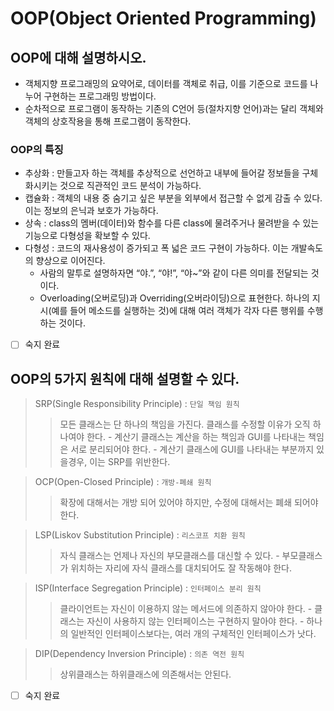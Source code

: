 # OOP(Object Oriented Programming)

## OOP에 대해 설명하시오.
- 객체지향 프로그래밍의 요약어로, 데이터를 객체로 취급, 이를 기준으로 코드를 나누어 구현하는 프로그래밍 방법이다.
- 순차적으로 프로그램이 동작하는 기존의 C언어 등(절차지향 언어)과는 달리 객체와 객체의 상호작용을 통해 프로그램이 동작한다.

### OOP의 특징
- 추상화 : 만들고자 하는 객체를 추상적으로 선언하고 내부에 들어갈 정보들을 구체화시키는 것으로 직관적인 코드 분석이 가능하다.
- 캡슐화 : 객체의 내용 중 숨기고 싶은 부분을 외부에서 접근할 수 없게 감출 수 있다. 이는 정보의 은닉과 보호가 가능하다.
- 상속 : class의 멤버(데이터)와 함수를 다른 class에 물려주거나 물려받을 수 있는 기능으로 다형성을 확보할 수 있다.
- 다형성 : 코드의 재사용성이 증가되고 폭 넓은 코드 구현이 가능하다. 이는 개발속도의 향상으로 이어진다.
  - 사람의 말투로 설명하자면 “야.”, “야!”, “야~”와 같이 다른 의미를 전달되는 것이다.
  - Overloading(오버로딩)과 Overriding(오버라이딩)으로 표현한다. 하나의 지시(예를 들어 메소드를 실행하는 것)에 대해 여러 객체가 각자 다른 행위를 수행하는 것이다.

- [ ] 숙지 완료

## OOP의 5가지 원칙에 대해 설명할 수 있다.
> SRP(Single Responsibility Principle) : `단일 책임 원칙`
>> 모든 클래스는 단 하나의 책임을 가진다. 클래스를 수정할 이유가 오직 하나여야 한다.
    - 계산기 클래스는 계산을 하는 책임과 GUI를 나타내는 책임은 서로 분리되어야 한다.
    - 계산기 클래스에 GUI를 나타내는 부분까지 있을경우, 이는 SRP를 위반한다.

> OCP(Open-Closed Principle) : `개방-폐쇄 원칙`
>> 확장에 대해서는 개방 되어 있어야 하지만, 수정에 대해서는 폐쇄 되어야 한다.

> LSP(Liskov Substitution Principle) : `리스코프 치환 원칙`
>> 자식 클래스는 언제나 자신의 부모클래스를 대신할 수 있다. 
    - 부모클래스가 위치하는 자리에 자식 클래스를 대치되어도 잘 작동해야 한다.

> ISP(Interface Segregation Principle) : `인터페이스 분리 원칙`
>> 클라이언트는 자신이 이용하지 않는 메서드에 의존하지 않아야 한다.
    - 클래스는 자신이 사용하지 않는 인터페이스는 구현하지 말아야 한다.
    - 하나의 일반적인 인터페이스보다는, 여러 개의 구체적인 인터페이스가 낫다.

> DIP(Dependency Inversion Principle) : `의존 역전 원칙`
>> 상위클래스는 하위클래스에 의존해서는 안된다.

- [ ] 숙지 완료